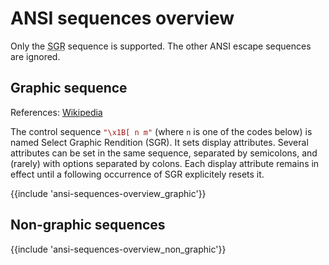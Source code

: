 ﻿---
Title: 'ANSI sequences overview'
Toc:
  Parent: 'ANSI escape sequences'
  Label: 'Overview'
  Order: 1
---

# ANSI sequences overview

Only the <abbr title="Select Graphic Rendition">SGR</abbr> sequence is supported. The other ANSI escape sequences are ignored.

## Graphic sequence

References: [Wikipedia](https://en.wikipedia.org/wiki/ANSI_escape_code#SGR_(Select_Graphic_Rendition)_parameters)

The control sequence <code style='color:#A31515;'>"\x1B[ n m"</code> (where `n` is one of the codes below) is named Select Graphic Rendition (SGR).
It sets display attributes. Several attributes can be set in the same sequence, separated by semicolons,
and (rarely) with options separated by colons.
Each display attribute remains in effect until a following occurrence of SGR explicitely resets it.

{{include 'ansi-sequences-overview_graphic'}}

## Non-graphic sequences

{{include 'ansi-sequences-overview_non_graphic'}}

